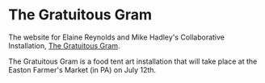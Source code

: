 The Gratuitous Gram
===========================

The website for Elaine Reynolds and Mike Hadley's Collaborative Installation, [The Gratuitous Gram](http://thegratuitousgram.github.io/).

The Gratuitous Gram is a food tent art installation that will take place at the Easton Farmer's Market (in PA) on July 12th.
